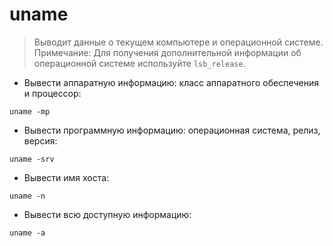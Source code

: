 # uname

> Выводит данные о текущем компьютере и операционной системе.
> Примечание: Для получения дополнительной информации об операционной системе используйте `lsb_release`.

- Вывести аппаратную информацию: класс аппаратного обеспечения и процессор:

`uname -mp`

- Вывести программную информацию: операционная система, релиз, версия:

`uname -srv`

- Вывести имя хоста:

`uname -n`

- Вывести всю доступную информацию:

`uname -a`
